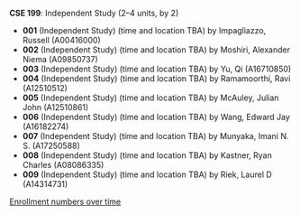 **CSE 199**: Independent Study (2–4 units, by 2)

- **001** (Independent Study) (time and location TBA) by Impagliazzo, Russell (A00416000)
- **002** (Independent Study) (time and location TBA) by Moshiri, Alexander Niema (A09850737)
- **003** (Independent Study) (time and location TBA) by Yu, Qi (A16710850)
- **004** (Independent Study) (time and location TBA) by Ramamoorthi, Ravi (A12510512)
- **005** (Independent Study) (time and location TBA) by McAuley, Julian John (A12510861)
- **006** (Independent Study) (time and location TBA) by Wang, Edward Jay (A16182274)
- **007** (Independent Study) (time and location TBA) by Munyaka, Imani N. S. (A17250588)
- **008** (Independent Study) (time and location TBA) by Kastner, Ryan Charles (A08086335)
- **009** (Independent Study) (time and location TBA) by Riek, Laurel D (A14314731)

[Enrollment numbers over time](./CSE199.tsv)
